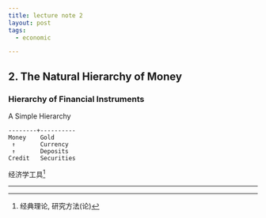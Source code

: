 ```yaml
---
title: lecture note 2
layout: post
tags:
  - economic

---
```


## 2. The Natural Hierarchy of Money

### Hierarchy of Financial Instruments

A Simple Hierarchy

    --------+----------
    Money    Gold
     ↑       Currency
     ↑       Deposits
    Credit   Securities


经济学工具[^1]

---

[^1]: 经典理论, 研究方法(论)




